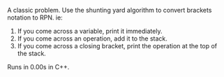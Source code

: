 A classic problem. Use the shunting yard algorithm to convert brackets notation to RPN. ie:

1. If you come across a variable, print it immediately.
2. If you come across an operation, add it to the stack.
3. If you come across a closing bracket, print the operation at the top of the stack.

Runs in 0.00s in C++.
